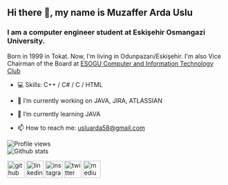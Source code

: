 ## Hi there 👋, my name is Muzaffer Arda Uslu

<!--
**ardasdasdas/ardasdasdas** is a ✨ _special_ ✨ repository because its `README.md` (this file) appears on your GitHub profile.

Here are some ideas to get you started:

- 🔭 I’m currently working on ...
- 🌱 I’m currently learning ...
- 👯 I’m looking to collaborate on ...
- 🤔 I’m looking for help with ...
- 💬 Ask me about ...
- 📫 How to reach me: ...
- 😄 Pronouns: ...
- ⚡ Fun fact: ...
-->
### I am a computer engineer student at Eskişehir Osmangazi University. 
Born in 1999 in Tokat. Now, I'm living in Odunpazarı/Eskişehir.
I'm also Vice Chairman of the Board at [ESOGU Computer and Information Technology Club](http://bbtk.ogu.edu.tr)

* 💻 Skills: C++ / C# / C / HTML

* 🔭 I’m currently working on JAVA, JIRA, ATLASSIAN 

* 🌱 I’m currently learning JAVA

* 📫 How to reach me: usluarda58@gmail.com

 
![Profile views](https://gpvc.arturio.dev/ardasdasdas)  
![Github stats](https://github-readme-stats.vercel.app/api?username=ardasdasdas&show_icons=true)

[<img src='https://cdn.jsdelivr.net/npm/simple-icons@3.0.1/icons/github.svg' alt='github' height='40'>](https://github.com/ardasdasdas)  [<img src='https://cdn.jsdelivr.net/npm/simple-icons@3.0.1/icons/linkedin.svg' alt='linkedin' height='40'>](https://www.linkedin.com/in/muzafferardauslu/)  [<img src='https://cdn.jsdelivr.net/npm/simple-icons@3.0.1/icons/instagram.svg' alt='instagram' height='40'>](https://www.instagram.com/ardasdasdas/)  [<img src='https://cdn.jsdelivr.net/npm/simple-icons@3.0.1/icons/twitter.svg' alt='twitter' height='40'>](https://twitter.com/ardasdassdas)  [<img src='https://cdn.jsdelivr.net/npm/simple-icons@3.0.1/icons/medium.svg' alt='medium' height='40'>](https://medium.com/@usluarda58)

<!-- ![aya-benzer](https://user-images.githubusercontent.com/53192718/88233509-7dff8780-cc80-11ea-93b3-bb2ea5971c4b.gif)-->
